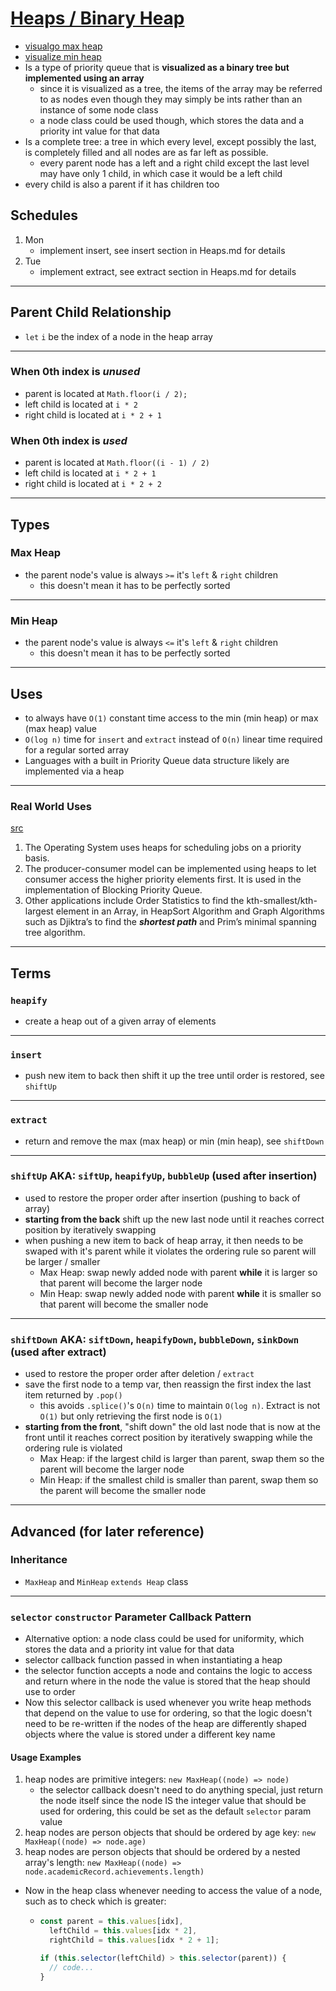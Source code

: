 # [Heaps / Binary Heap](./Heap.js)

- [visualgo max heap](https://visualgo.net/en/heap?slide=1)
- [visualize min heap](https://www.cs.usfca.edu/~galles/visualization/Heap.html)
- Is a type of priority queue that is **visualized as a binary tree but implemented using an array**
  - since it is visualized as a tree, the items of the array may be referred to as nodes even though they may simply be ints rather than an instance of some node class
  - a node class could be used though, which stores the data and a priority int value for that data
- Is a complete tree: a tree in which every level, except possibly the last, is completely filled and all nodes are as far left as possible.
  - every parent node has a left and a right child except the last level may have only 1 child, in which case it would be a left child
- every child is also a parent if it has children too

## Schedules

1. Mon
   - implement insert, see insert section in Heaps.md for details
2. Tue
   - implement extract, see extract section in Heaps.md for details

---

## Parent Child Relationship

- `let` `i` be the index of a node in the heap array

---

### When 0th index is _unused_

- parent is located at `Math.floor(i / 2);`
- left child is located at `i * 2`
- right child is located at `i * 2 + 1`

### When 0th index is _used_

- parent is located at `Math.floor((i - 1) / 2)`
- left child is located at `i * 2 + 1`
- right child is located at `i * 2 + 2`

---

## Types

### Max Heap

- the parent node's value is always `>=` it's `left` & `right` children
  - this doesn't mean it has to be perfectly sorted

---

### Min Heap

- the parent node's value is always `<=` it's `left` & `right` children
  - this doesn't mean it has to be perfectly sorted

---

## Uses

- to always have `O(1)` constant time access to the min (min heap) or max (max heap) value
- `O(log n)` time for `insert` and `extract` instead of `O(n)` linear time required for a regular sorted array
- Languages with a built in Priority Queue data structure likely are implemented via a heap

---

### Real World Uses

[src](https://blog.bitsrc.io/implementing-heaps-in-javascript-c3fbf1cb2e65)

1. The Operating System uses heaps for scheduling jobs on a priority basis.
2. The producer-consumer model can be implemented using heaps to let consumer access the higher priority elements first. It is used in the implementation of Blocking Priority Queue.
3. Other applications include Order Statistics to find the kth-smallest/kth-largest element in an Array, in HeapSort Algorithm and Graph Algorithms such as Djiktra’s to find the **_shortest path_** and Prim’s minimal spanning tree algorithm.

---

## Terms

### `heapify`

- create a heap out of a given array of elements

---

### `insert`

- push new item to back then shift it up the tree until order is restored, see `shiftUp`

---

### `extract`

- return and remove the max (max heap) or min (min heap), see `shiftDown`

---

### `shiftUp` AKA: `siftUp`, `heapifyUp`, `bubbleUp` (used after insertion)

- used to restore the proper order after insertion (pushing to back of array)
- **starting from the back** shift up the new last node until it reaches correct position by iteratively swapping
- when pushing a new item to back of heap array, it then needs to be swaped with it's parent while it violates the ordering rule so parent will be larger / smaller
  - Max Heap: swap newly added node with parent **while** it is larger so that parent will become the larger node
  - Min Heap: swap newly added node with parent **while** it is smaller so that parent will become the smaller node

---

### `shiftDown` AKA: `siftDown`, `heapifyDown`, `bubbleDown`, `sinkDown` (used after extract)

- used to restore the proper order after deletion / `extract`
- save the first node to a temp var, then reassign the first index the last item returned by `.pop()`
  - this avoids `.splice()`'s `O(n)` time to maintain `O(log n)`. Extract is not `O(1)` but only retrieving the first node is `O(1)`
- **starting from the front**, "shift down" the old last node that is now at the front until it reaches correct position by iteratively swapping while the ordering rule is violated
  - Max Heap: if the largest child is larger than parent, swap them so the parent will become the larger node
  - Min Heap: if the smallest child is smaller than parent, swap them so the parent will become the smaller node

---

## Advanced (for later reference)

### Inheritance

- `MaxHeap` and `MinHeap` `extends Heap` class

---

### `selector` `constructor` Parameter Callback Pattern

- Alternative option: a node class could be used for uniformity, which stores the data and a priority int value for that data
- selector callback function passed in when instantiating a heap
- the selector function accepts a node and contains the logic to access and return where in the node the value is stored that the heap should use to order
- Now this selector callback is used whenever you write heap methods that depend on the value to use for ordering, so that the logic doesn't need to be re-written if the nodes of the heap are differently shaped objects where the value is stored under a different key name

#### Usage Examples

1. heap nodes are primitive integers: `new MaxHeap((node) => node)`
   - the selector callback doesn't need to do anything special, just return the node itself since the node IS the integer value that should be used for ordering, this could be set as the default `selector` param value
2. heap nodes are person objects that should be ordered by age key: `new MaxHeap((node) => node.age)`
3. heap nodes are person objects that should be ordered by a nested array's length: `new MaxHeap((node) => node.academicRecord.achievements.length)`

- Now in the heap class whenever needing to access the value of a node, such as to check which is greater:

  - ```js
    const parent = this.values[idx],
      leftChild = this.values[idx * 2],
      rightChild = this.values[idx * 2 + 1];

    if (this.selector(leftChild) > this.selector(parent)) {
      // code...
    }
    ```
